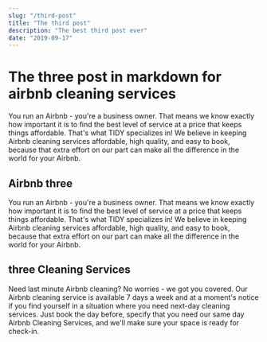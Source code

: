 ```yaml
---
slug: "/third-post"
title: "The third post"
description: "The best third post ever"
date: "2019-09-17"
---
```


# The three post in markdown for airbnb cleaning services

You run an Airbnb - you're a business owner. That means we know exactly how important it is to find the best level of service at a price that keeps things affordable. That's what TIDY specializes in! We believe in keeping Airbnb cleaning services affordable, high quality, and easy to book, because that extra effort on our part can make all the difference in the world for your Airbnb.

## Airbnb three

You run an Airbnb - you're a business owner. That means we know exactly how important it is to find the best level of service at a price that keeps things affordable. That's what TIDY specializes in! We believe in keeping Airbnb cleaning services affordable, high quality, and easy to book, because that extra effort on our part can make all the difference in the world for your Airbnb.

## three Cleaning Services

Need last minute Airbnb cleaning? No worries - we got you covered. Our Airbnb cleaning service is available 7 days a week and at a moment's notice if you find yourself in a situation where you need next-day cleaning services. Just book the day before, specify that you need our same day Airbnb Cleaning Services, and we'll make sure your space is ready for check-in.


